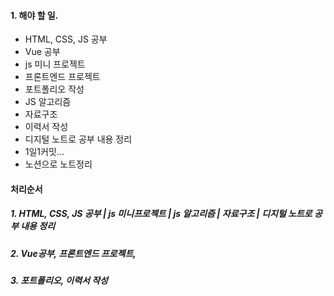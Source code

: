 #### 1. 해야 할 일.

- HTML, CSS, JS 공부
- Vue 공부
- js 미니 프로젝트
- 프론트엔드 프로젝트
- 포트폴리오 작성
- JS 알고리즘
- 자료구조
- 이력서 작성
- 디지털 노트로 공부 내용 정리
- 1일1커밋...
- 노션으로 노트정리

#### 처리순서

##### 1. HTML, CSS, JS 공부 | js 미니프로젝트 | js 알고리즘 | 자료구조 | 디지털 노트로 공부 내용 정리

##### 2. Vue공부, 프론트엔드 프로젝트,

##### 3. 포트폴리오, 이력서 작성

